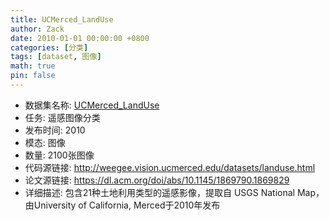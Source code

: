 ```yaml
---
title: UCMerced_LandUse
author: Zack
date: 2010-01-01 00:00:00 +0800
categories: [分类]
tags: [dataset, 图像]
math: true
pin: false
---
```

- 数据集名称: [UCMerced_LandUse](http://weegee.vision.ucmerced.edu/datasets/landuse.html)
- 任务: 遥感图像分类
- 发布时间: 2010
- 模态: 图像
- 数量: 2100张图像
- 代码源链接: http://weegee.vision.ucmerced.edu/datasets/landuse.html
- 论文源链接: https://dl.acm.org/doi/abs/10.1145/1869790.1869829
- 详细描述: 包含21种土地利用类型的遥感影像，提取自 USGS National Map，由University of California, Merced于2010年发布
